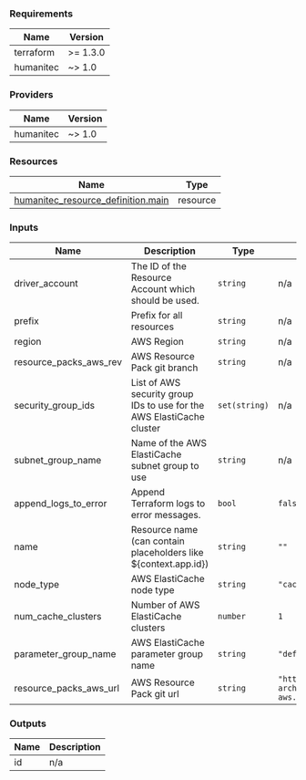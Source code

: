 <!-- BEGIN_TF_DOCS -->
### Requirements

| Name | Version |
|------|---------|
| terraform | >= 1.3.0 |
| humanitec | ~> 1.0 |

### Providers

| Name | Version |
|------|---------|
| humanitec | ~> 1.0 |

### Resources

| Name | Type |
|------|------|
| [humanitec_resource_definition.main](https://registry.terraform.io/providers/humanitec/humanitec/latest/docs/resources/resource_definition) | resource |

### Inputs

| Name | Description | Type | Default | Required |
|------|-------------|------|---------|:--------:|
| driver\_account | The ID of the Resource Account which should be used. | `string` | n/a | yes |
| prefix | Prefix for all resources | `string` | n/a | yes |
| region | AWS Region | `string` | n/a | yes |
| resource\_packs\_aws\_rev | AWS Resource Pack git branch | `string` | n/a | yes |
| security\_group\_ids | List of AWS security group IDs to use for the AWS ElastiCache cluster | `set(string)` | n/a | yes |
| subnet\_group\_name | Name of the AWS ElastiCache subnet group to use | `string` | n/a | yes |
| append\_logs\_to\_error | Append Terraform logs to error messages. | `bool` | `false` | no |
| name | Resource name (can contain placeholders like ${context.app.id}) | `string` | `""` | no |
| node\_type | AWS ElastiCache node type | `string` | `"cache.t4g.micro"` | no |
| num\_cache\_clusters | Number of AWS ElastiCache clusters | `number` | `1` | no |
| parameter\_group\_name | AWS ElastiCache parameter group name | `string` | `"default.redis7.cluster.on"` | no |
| resource\_packs\_aws\_url | AWS Resource Pack git url | `string` | `"https://github.com/humanitec-architecture/resource-packs-aws.git"` | no |

### Outputs

| Name | Description |
|------|-------------|
| id | n/a |
<!-- END_TF_DOCS -->